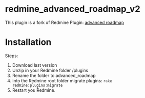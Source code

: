redmine_advanced_roadmap_v2
===========================

This plugin is a fork of Redmine Plugin: [advanced roadmap](https://redmine.ociotec.com/projects/advanced-roadmap)

Installation
============

Steps:

1.  Download last version 
2.  Unzip in your Redmine folder /plugins
3.  Rename the folder to advanced_roadmap
4.  Into the Redmine root folder migrate plugins: `rake redmine:plugins:migrate`
5.  Restart you Redmine.


